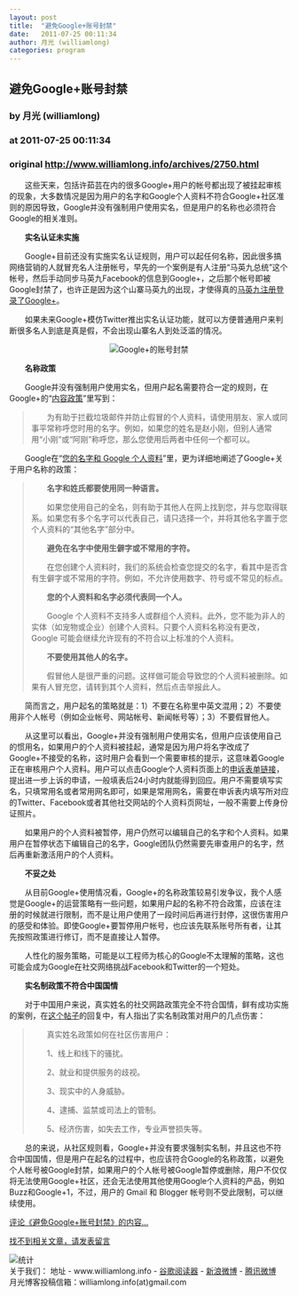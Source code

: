 ```yaml
---
layout: post
title:  "避免Google+账号封禁"
date:   2011-07-25 00:11:34
author: 月光 (williamlong)
categories: program
---
```


## 避免Google+账号封禁
### by 月光 (williamlong)
### at 2011-07-25 00:11:34
### original <http://www.williamlong.info/archives/2750.html>

<p>　　这些天来，包括许茹芸在内的很多Google+用户的帐号都出现了被挂起审核的现象，大多数情况是因为用户的名字和Google个人资料不符合Google+社区准则的原因导致，Google并没有强制用户使用实名，但是用户的名称也必须符合Google的相关准则。</p><p>　　<strong>实名认证未实施</strong></p><p>　　Google+目前还没有实施实名认证规则，用户可以起任何名称，因此很多搞网络营销的人就冒充名人注册帐号，早先的一个案例是有人注册“马英九总统”这个帐号，然后手动同步马英九Facebook的信息到Google+，之后那个帐号即被Google封禁了，也许正是因为这个山寨马英九的出现，才使得真的<a href="http://www.williamlong.info/archives/2748.html">马英九注册登录了Google+</a>。</p><p>　　如果未来Google+模仿Twitter推出实名认证功能，就可以方便普通用户来判断很多名人到底是真是假，不会出现山寨名人到处泛滥的情况。</p><p style="text-align:center"><img alt="Google+的账号封禁" src="http://download.williamlong.info/upload/1173_2.jpg"></p><p>　　<strong>名称政策</strong></p><p>　　Google并没有强制用户使用实名，但用户起名需要符合一定的规则，在Google+的“<a href="http://www.google.com/intl/zh-CN/+/policy/content.html">内容政策</a>”里写到：</p><blockquote><p>　　为有助于拦截垃圾邮件并防止假冒的个人资料，请使用朋友、家人或同事平常称呼您时用的名字。例如，如果您的姓名是赵小刚，但别人通常用“小刚”或“阿刚”称呼您，那么您使用后两者中任何一个都可以。</p></blockquote><p>　　Google在“<a href="http://www.google.com/support/profiles/bin/answer.py?hl=zh-cn&amp;answer=1228271">您的名字和 Google 个人资料</a>”里，更为详细地阐述了Google+关于用户名称的政策：</p><blockquote><p>　　<strong>名字和姓氏都要使用同一种语言。</strong></p><p>　　如果您使用自己的全名，则有助于其他人在网上找到您，并与您取得联系。如果您有多个名字可以代表自己，请只选择一个，并将其他名字置于您个人资料的“其他名字”部分中。</p><p>　　<strong>避免在名字中使用生僻字或不常用的字符。</strong></p><p>　　在您创建个人资料时，我们的系统会检查您提交的名字，看其中是否含有生僻字或不常用的字符。例如，不允许使用数字、符号或不常见的标点。</p><p>　　<strong>您的个人资料和名字必须代表同一个人。</strong></p><p>　　Google 个人资料不支持多人或群组个人资料。此外，您不能为非人的实体（如宠物或企业）创建个人资料。只要个人资料名称没有更改，Google 可能会继续允许现有的不符合以上标准的个人资料。</p><p>　　<strong>不要使用其他人的名字。</strong></p><p>　　假冒他人是很严重的问题。这样做可能会导致您的个人资料被删除。如果有人冒充您，请转到其个人资料，然后点击举报此人。</p></blockquote><p>　　简而言之，用户起名的策略就是：1）不要在名称里中英文混用；2）不要使用非个人帐号（例如企业帐号、网站帐号、新闻帐号等）；3）不要假冒他人。</p><p>　　从这里可以看出，Google+并没有强制用户使用实名，但用户应该使用自己的惯用名，如果用户的个人资料被挂起，通常是因为用户将名字改成了Google+不接受的名称，这时用户会看到一个需要审核的提示，这意味着Google正在审核用户个人资料。用户可以点击Google个人资料页面上的<a href="https://www.google.com/support/profiles/bin/request.py?hl=zh_cn&amp;contact_type=name_appeal">申诉表单链接</a>，提出进一步上诉的申请，一般填表后24小时内就能得到回应。用户不需要填写实名，只填常用名或者常用网名即可，如果是常用网名，需要在申诉表内填写所对应的Twitter、Facebook或者其他社交网站的个人资料页网址，一般不需要上传身份证照片。</p><p>　　如果用户的个人资料被暂停，用户仍然可以编辑自己的名字和个人资料。如果用户在暂停状态下编辑自己的名字，Google团队仍然需要先审查用户的名字，然后再重新激活用户的个人资料。</p><p>　　<strong>不妥之处</strong></p><p>　　从目前Google+使用情况看，Google+的名称政策较易引发争议，我个人感觉是Google+的运营策略有一些问题，如果用户起的名称不符合政策，应该在注册的时候就进行限制，而不是让用户使用了一段时间后再进行封停，这很伤害用户的感受和体验。即使Google+要暂停用户帐号，也应该先联系账号所有者，让其先按照政策进行修订，而不是直接让人暂停。</p><p>　　人性化的服务策略，可能是以工程师为核心的Google不太理解的策略，这也可能会成为Google在社交网络挑战Facebook和Twitter的一个短处。</p><p>　　<strong>实名制政策不符合中国国情</strong></p><p>　　对于中国用户来说，真实姓名的社交网路政策完全不符合国情，鲜有成功实施的案例，在<a href="https://plus.google.com/u/0/111091089527727420853/posts/5ctWzPiiGFa">这个帖子</a>的回复中，有人指出了实名制政策对用户的几点伤害：</p><blockquote><p>　　真实姓名政策如何在社区伤害用户：</p><p>　　1、线上和线下的骚扰。</p><p>　　2、就业和提供服务的歧视。</p><p>　　3、现实中的人身威胁。</p><p>　　4、逮捕、监禁或司法上的管制。</p><p>　　5、经济伤害，如失去工作，专业声誉损失等。</p></blockquote><p>　　总的来说，从社区规则看，Google+并没有要求强制实名制，并且这也不符合中国国情，但是用户在起名的过程中，也应该符合Google的名称政策，以避免个人帐号被Google封禁，如果用户的个人帐号被Google暂停或删除，用户不仅仅将无法使用Google+社区，还会无法使用其他使用Google个人资料的产品，例如Buzz和Google+1，不过，用户的 Gmail 和 Blogger 帐号则不受此限制，可以继续使用。</p><p><a href="http://www.williamlong.info/archives/2750.html">评论《避免Google+账号封禁》的内容...</a></p><p><a href="http://www.williamlong.info/archives/2750.html#comment">找不到相关文章，请发表留言</a></p><img alt="统计" border="0" src="http://img.tongji.linezing.com/707050/tongji.gif"><br>关于我们： 地址 - www.williamlong.info - <a href="http://www.google.com/reader/shared/williamlone">谷歌阅读器</a> - <a href="http://weibo.com/williamlong">新浪微博</a> - <a href="http://t.qq.com/williamlong">腾讯微博</a> <br>月光博客投稿信箱：williamlong.info(at)gmail.com